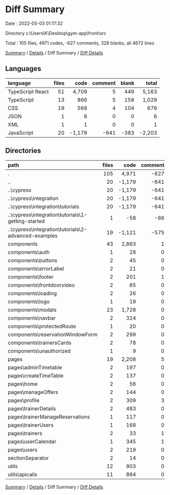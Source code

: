 # Diff Summary

Date : 2022-05-03 01:17:32

Directory c:\Users\K\Desktop\gym-app\front\src

Total : 105 files,  4971 codes, -627 comments, 328 blanks, all 4672 lines

[Summary](results.md) / [Details](details.md) / Diff Summary / [Diff Details](diff-details.md)

## Languages
| language | files | code | comment | blank | total |
| :--- | ---: | ---: | ---: | ---: | ---: |
| TypeScript React | 51 | 4,709 | 5 | 449 | 5,163 |
| TypeScript | 13 | 866 | 5 | 158 | 1,029 |
| CSS | 19 | 568 | 4 | 104 | 676 |
| JSON | 1 | 6 | 0 | 0 | 6 |
| XML | 1 | 1 | 0 | 0 | 1 |
| JavaScript | 20 | -1,179 | -641 | -383 | -2,203 |

## Directories
| path | files | code | comment | blank | total |
| :--- | ---: | ---: | ---: | ---: | ---: |
| . | 105 | 4,971 | -627 | 328 | 4,672 |
| .. | 20 | -1,179 | -641 | -383 | -2,203 |
| ..\cypress | 20 | -1,179 | -641 | -383 | -2,203 |
| ..\cypress\integration | 20 | -1,179 | -641 | -383 | -2,203 |
| ..\cypress\integration\tutorials | 20 | -1,179 | -641 | -383 | -2,203 |
| ..\cypress\integration\tutorials\1-getting-started | 1 | -58 | -66 | -20 | -144 |
| ..\cypress\integration\tutorials\2-advanced-examples | 19 | -1,121 | -575 | -363 | -2,059 |
| components | 43 | 2,863 | 1 | 310 | 3,174 |
| components\auth | 1 | 28 | 0 | 9 | 37 |
| components\buttons | 2 | 45 | 0 | 8 | 53 |
| components\errorLabel | 2 | 21 | 0 | 4 | 25 |
| components\footer | 2 | 201 | 1 | 30 | 232 |
| components\frontdoorvideo | 2 | 65 | 0 | 11 | 76 |
| components\loading | 2 | 26 | 0 | 4 | 30 |
| components\logo | 1 | 19 | 0 | 4 | 23 |
| components\modals | 23 | 1,728 | 0 | 161 | 1,889 |
| components\navbar | 2 | 324 | 0 | 42 | 366 |
| components\protectedRoute | 1 | 20 | 0 | 3 | 23 |
| components\reservationWindowForm | 2 | 299 | 0 | 19 | 318 |
| components\trainersCards | 2 | 78 | 0 | 13 | 91 |
| components\unauthorized | 1 | 9 | 0 | 2 | 11 |
| pages | 19 | 2,208 | 5 | 216 | 2,429 |
| pages\adminTimetable | 2 | 197 | 0 | 19 | 216 |
| pages\createTimeTable | 2 | 137 | 0 | 22 | 159 |
| pages\home | 2 | 56 | 0 | 8 | 64 |
| pages\manageOffers | 2 | 144 | 0 | 13 | 157 |
| pages\profile | 2 | 309 | 3 | 29 | 341 |
| pages\trainerDetails | 2 | 483 | 0 | 39 | 522 |
| pages\trainerManageReservations | 1 | 117 | 0 | 12 | 129 |
| pages\trainerUsers | 1 | 168 | 0 | 13 | 181 |
| pages\trainers | 2 | 33 | 1 | 6 | 40 |
| pages\userCalendar | 1 | 345 | 1 | 35 | 381 |
| pages\users | 2 | 219 | 0 | 20 | 239 |
| sectionSeparator | 2 | 14 | 0 | 3 | 17 |
| utils | 12 | 903 | 0 | 163 | 1,066 |
| utils\apicalls | 11 | 864 | 0 | 154 | 1,018 |

[Summary](results.md) / [Details](details.md) / Diff Summary / [Diff Details](diff-details.md)